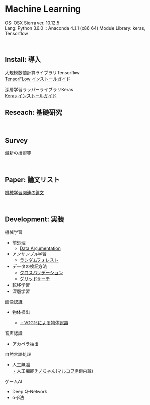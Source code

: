 # Machine Learning

OS: OSX Sierra ver. 10.12.5<br>
Lang: Python 3.6.0 :: Anaconda 4.3.1 (x86_64)
Module Library: keras, Tensorflow<br>

<br>

## Install: 導入<br>

大規模数値計算ライブラリTensorflow<br>
[TensorFLow インストールガイド](https://github.com/xxxHAL/machine-learning/tree/master/install/install-tensorflow)

深層学習ラッパーライブラリKeras<br>
[Keras インストールガイド](https://github.com/xxxHAL/machine-learning/tree/master/install/install-keras)

## Reseach: 基礎研究<br>

<br>

## Survey<br>

最新の技術等<br>


<br>

## Paper: 論文リスト<br>

[機械学習関連の論文]()<br>

<br>


## Development: 実装<br>

機械学習
- 前処理<br>
    - [Data Argumentation](https://github.com/xxxHAL/data-argumentation)
- アンサンブル学習
    - [ランダムフォレスト](https://github.com/xxxHAL/machine-learning/tree/master/random-forest)
- データの検証方法
    - [クロスバリデーション](https://github.com/xxxHAL/machine-learning/tree/master/verification/cross-validation)
    - [グリッドサーチ](https://github.com/xxxHAL/machine-learning/tree/master/verification/grid-search)
- 転移学習
- 深層学習

画像認識
- 物体検出<br>

    - [・VGG16による物体認識](https://github.com/xxxHAL/vgg16)<br>

音声認識
- アカペラ抽出

自然言語処理
- 人工無脳<br>
[・人工痴能チノちゃん(マルコフ連鎖内蔵)](https://github.com/whitetokyo/r-d/tree/master/machine-learning/nobrain-chino)

ゲームAI
- Deep Q-Network
- α-β法




